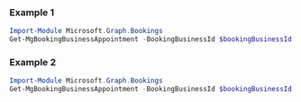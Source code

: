 ### Example 1
``` powershell
Import-Module Microsoft.Graph.Bookings
Get-MgBookingBusinessAppointment -BookingBusinessId $bookingBusinessId -BookingAppointmentId $bookingAppointmentId
```
### Example 2
``` powershell
Import-Module Microsoft.Graph.Bookings
Get-MgBookingBusinessAppointment -BookingBusinessId $bookingBusinessId
```

